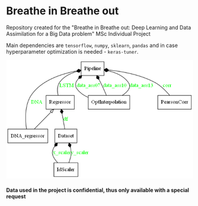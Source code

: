 # Breathe in Breathe out
 Repository created for the "Breathe in Breathe out: Deep Learning and Data Assimilation for a Big Data problem" MSc Individual Project
 
 Main dependencies are `tensorflow`, `numpy`, `sklearn`, `pandas` and in case hyperparameter optimization is needed - `keras-tuner`.
 
 ![Alt text](/misc/classes.png?raw=true "Class scheme and relationships")
 
#### Data used in the project is confidential, thus only available with a special request

